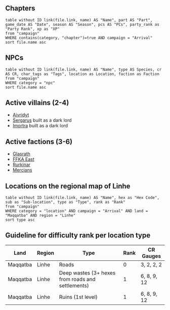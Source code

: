## Chapters

```dataview
table without ID link(file.link, name) AS "Name", part AS "Part", game_date AS "Date", season AS "Season", pcs AS "PCs", party_rank as "Party Rank", xp as "XP"
from "campaign"
WHERE contains(category, "chapter")=true AND campaign = "Arrival"
sort file.name asc
```


## NPCs

```dataview
table without ID link(file.link, name) AS "Name", type AS Species, cr AS CR, char_tags as "Tags", location as Location, faction as Faction
from "campaign"
WHERE category = "npc"
sort file.name asc
```


## Active villains (2-4)

- [Aivridyt](arrival/npcs/aivridyt.md)
- [Sergarus](arrival/npcs/sergarus.md) built as a dark lord
- [Imortra](arrival/npcs/imortra.md) built as a dark lord

## Active factions (3-6)

- [Glasrath](arrival/factions/glasrath.md)
- [FFKA East](arrival/factions/ffkaEast.md)
- [Rurkinar](arrival/factions/rurkinar.md)
- [Mercians](arrival/factions/mercians.md)

## Locations on the regional map of Linhe

```dataview
table without ID link(file.link, name) AS "Name", hex as "Hex Code", sub as "Sub-location", type as "Type", rank as "Rank"
from "campaign"
WHERE category = "location" AND campaign = "Arrival" AND land = "Maqqatba" AND region = "Linhe"
sort type asc
```


## Guideline for difficulty rank per location type

| Land     | Region | Type                                              | Rank | CR Gauges   |
| -------- | ------ | ------------------------------------------------- | ---- | ----------- |
| Maqqatba | Linhe  | Roads                                             | 0    | 3, 2, 2, 2  |
| Maqqatba | Linhe  | Deep wastes (3+ hexes from roads and settlements) | 1    | 6, 8, 9, 12 |
| Maqqatba | Linhe  | Ruins (1st level)                                 | 1    | 6, 8, 9, 12 |

